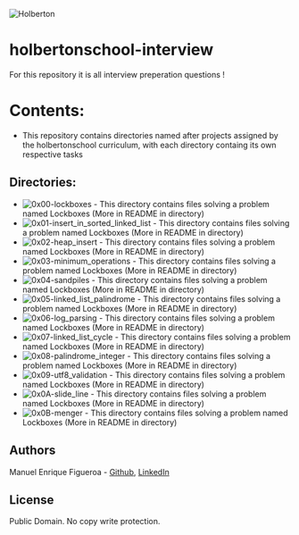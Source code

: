 ![Holberton](https://www.trinityventures.com/uploads/images/portfolio/_270xAUTO_crop_center-center/Holberton-3.png)
# holbertonschool-interview
For this repository it is all interview preperation questions !

# Contents:
* This repository contains directories named after projects assigned by the holbertonschool curriculum, with each directory containg its own respective tasks

## Directories:
* ![0x00-lockboxes](https://github.com/FicusCarica308/holbertonschool-interview/tree/main/0x00-lockboxes) - This directory contains files solving a problem named Lockboxes (More in README in directory)
* ![0x01-insert_in_sorted_linked_list](https://github.com/FicusCarica308/holbertonschool-interview/tree/main/0x01-insert_in_sorted_linked_list) - This directory contains files solving a problem named Lockboxes (More in README in directory)
* ![0x02-heap_insert](https://github.com/FicusCarica308/holbertonschool-interview/tree/main/0x02-heap_insert) - This directory contains files solving a problem named Lockboxes (More in README in directory)
* ![0x03-minimum_operations](https://github.com/FicusCarica308/holbertonschool-interview/tree/main/0x03-minimum_operations) - This directory contains files solving a problem named Lockboxes (More in README in directory)
* ![0x04-sandpiles](https://github.com/FicusCarica308/holbertonschool-interview/tree/main/0x04-sandpiles) - This directory contains files solving a problem named Lockboxes (More in README in directory)
* ![0x05-linked_list_palindrome](https://github.com/FicusCarica308/holbertonschool-interview/tree/main/0x05-linked_list_palindrome) - This directory contains files solving a problem named Lockboxes (More in README in directory)
* ![0x06-log_parsing](https://github.com/FicusCarica308/holbertonschool-interview/tree/main/0x06-log_parsing) - This directory contains files solving a problem named Lockboxes (More in README in directory)
* ![0x07-linked_list_cycle](https://github.com/FicusCarica308/holbertonschool-interview/tree/main/0x07-linked_list_cycle) - This directory contains files solving a problem named Lockboxes (More in README in directory)
* ![0x08-palindrome_integer](https://github.com/FicusCarica308/holbertonschool-interview/tree/main/0x08-palindrome_integer) - This directory contains files solving a problem named Lockboxes (More in README in directory)
* ![0x09-utf8_validation](https://github.com/FicusCarica308/holbertonschool-interview/tree/main/0x09-utf8_validation) - This directory contains files solving a problem named Lockboxes (More in README in directory)
* ![0x0A-slide_line](https://github.com/FicusCarica308/holbertonschool-interview/tree/main/0x0A-slide_line) - This directory contains files solving a problem named Lockboxes (More in README in directory)
* ![0x0B-menger](https://github.com/FicusCarica308/holbertonschool-interview/tree/main/0x0B-menger) - This directory contains files solving a problem named Lockboxes (More in README in directory)

## Authors
Manuel Enrique Figueroa - [Github](https://github.com/FicusCarica308), [LinkedIn](https://www.linkedin.com/in/manuel-figueroa-292216215)

## License
Public Domain. No copy write protection.

